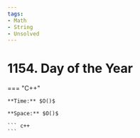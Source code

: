 ```yaml
---
tags:
- Math
- String
- Unsolved
---
```



# 1154. Day of the Year

=== "C++"

    **Time:** $O()$

    **Space:** $O()$

    ``` c++
    ```